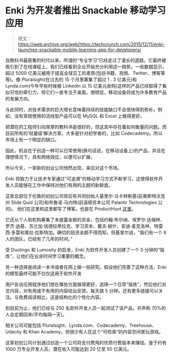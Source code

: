 # Enki 为开发者推出 Snackable 移动学习应用 

> 原文：<https://web.archive.org/web/https://techcrunch.com/2015/12/11/enki-launches-snackable-mobile-learning-app-for-developers/>

自教科书最密集的时代以来，所谓的“专业学习”已经走过了漫长的道路。它最终被吸引到了在线课程上，我们已经看到企业开始充分利用这一趋势。一些数据显示，超过 5000 亿美元被用于提高全球员工的素质(包括书籍、视频、Twitter、博客等等)。像 Pluralsight(在过去的 15 个月里筹集了超过 1 . 3 亿美元)和 Lynda.com(今年早些时候被 LinkedIn 以 15 亿美元收购)这样的产品已经取得了看似可信的牵引力，但它们一直专注于桌面。很明显，移动设备将成为许多教育产品的发展方向。

与此同时，对技术需求的巨大增长意味着持续的技能缺口不会很快得到弥补。例如，没有常规使用的流线型产品可以在 MySQL 和 Excel 上做得更好。

把潜在的工程师引向厚厚的教科书是很好的，但这其中存在着如何衡量的问题。而目前所有的‘轻量级’解决方案，大多是针对初学者的，比如 Codecademy。所以市场上有一个明显的缺口。

因此，机会在于创造一种可以日常使用(换句话说，在移动设备上)的产品，并且在理想情况下，具有网络效应，以便可以扩展。

所以今天，一家新的创业公司悄然出现，来应对这个市场。

Enki 将致力于让技术专家通过“可追溯”的移动学习方式不断学习，这使得软件开发人员能够在工作中保持对他们有用的主题的新鲜度。

这家总部位于伦敦的初创公司背后有共同创始人基里尔·马卡林斯基(前奥斯特沃克州 Slide Quid 公司)和布鲁诺·马内特(前温顿资本公司 Palantir Technologies 公司)。
他们在这里和这里都写了博客。也是在 ProductHunt [这里](https://web.archive.org/web/20221207032128/https://www.producthunt.com/tech/enki)。

它还从个人和机构筹集了未披露金额的资金，包括约翰·布尔纳、埃罗尔·达梅林、罗杰·迪基、苏兰加·钱德拉蒂拉克、学习资本、戴夫·赫什、安迪·麦克洛林、特雷西·多雷和莱拉·拉斯特加。确切的投资金额不得而知，但基里尔说，“我们有一个 8 人的团队，已经有了几年的时间。”

受 Duolingo 和 Lumosity 的启发，Enki 为软件开发人员创建了一个 5 分钟的“锻炼”，让他们在业余时间学习重要的概念。

另一种选择是阅读一本书或者在网上做一些研究。假设他们完善了这种方法，Enki 的模型最终可能不仅仅适用于软件开发

用户告诉应用程序他们想在哪些方面做得更好，选择一个日常“锻炼”，然后他们浏览内容，对有用或不有用的内容给出反馈，每天做 5 分钟。还有更多链接可以关注。与免费阅读相比，这是结构化的个性化内容。

到目前为止，他们已经与 250 名软件开发人员一起测试了该产品，并声称 70%的人会定期回来(平均每隔一天)。

相关公司可能包括 Pluralsight、Lynda.com、Codecademy、Treehouse、Udacity 和 Khan Academy。但很少有人在这个“可检索”的内容空间里玩游戏。

这家初创公司计划通过创造一个公司将支付费用的优质付费版本来赚钱。鉴于约有 1000 万专业开发人员，潜在收入可能达到 20 亿至 50 亿美元。